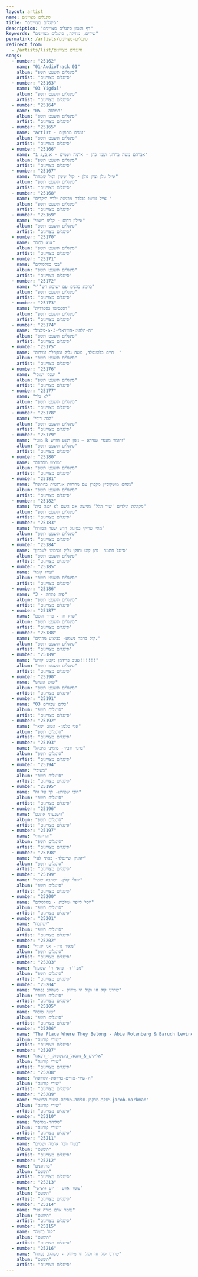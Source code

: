 ```yaml
---
layout: artist
name: סינגלים מצויינים
title: "סינגלים מצויינים"
description: "דף האמן סינגלים מצויינים"
keywords: "שירים, מוזיקה, סינגלים מצויינים"
permalink: /artists/סינגלים-מצויינים
redirect_from:
  - /artists/list/סינגלים מצויינים
songs:
  - number: "25162"
    name: "01-AudioTrack 01"
    album: "סינגלים תשעט תשפ"
    artist: "סינגלים מצויינים"
  - number: "25163"
    name: "03 Yigdal"
    album: "סינגלים תשעט תשפ"
    artist: "סינגלים מצויינים"
  - number: "25164"
    name: "05 - המתנה"
    album: "סינגלים תשעט תשפ"
    artist: "סינגלים מצויינים"
  - number: "25165"
    name: "artist - זמנים מתוקים"
    album: "סינגלים תשעט תשפ"
    artist: "סינגלים מצויינים"
  - number: "25166"
    name: "אברהם משה ברדוגו ועמי כהן - אדמה ושמים - א,ב,ג 1"
    album: "סינגלים תשעט תשפ"
    artist: "סינגלים מצויינים"
  - number: "25167"
    name: "אייל גולן וציון גולן - קול ששון וקול שמחה"
    album: "סינגלים תשעט תשפ"
    artist: "סינגלים מצויינים"
  - number: "25168"
    name: "אייל טויטו בבלדה מרגשת ילדיי היקרים "
    album: "סינגלים תשעט תשפ"
    artist: "סינגלים מצויינים"
  - number: "25169"
    name: "איילון דרום - קליפ רשמי"
    album: "סינגלים תשעט תשפ"
    artist: "סינגלים מצויינים"
  - number: "25170"
    name: "אנא בכוח"
    album: "סינגלים תשעט תשפ"
    artist: "סינגלים מצויינים"
  - number: "25171"
    name: "בכי בסלסולים"
    album: "סינגלים תשעט תשפ"
    artist: "סינגלים מצויינים"
  - number: "25172"
    name: "ברכת כהנים עם ישיבת רש''י"
    album: "סינגלים תשעט תשפ"
    artist: "סינגלים מצויינים"
  - number: "25173"
    name: "דספסיטו בספרדית"
    album: "סינגלים תשעט תשפ"
    artist: "סינגלים מצויינים"
  - number: "25174"
    name: "ה-הלהיט-הוויראלי-6-3-צלצול"
    album: "סינגלים תשעט תשפ"
    artist: "סינגלים מצויינים"
  - number: "25175"
    name: "חיים בלומנפלד, משה גליק ומקהלת זמירות  "
    album: "סינגלים תשעט תשפ"
    artist: "סינגלים מצויינים"
  - number: "25176"
    name: "יענקי יענקי "
    album: "סינגלים תשעט תשפ"
    artist: "סינגלים מצויינים"
  - number: "25177"
    name: "לא נלך"
    album: "סינגלים תשעט תשפ"
    artist: "סינגלים מצויינים"
  - number: "25178"
    name: "לכה דודי"
    album: "סינגלים תשעט תשפ"
    artist: "סינגלים מצויינים"
  - number: "25179"
    name: "מוטי k והזמר מענדי שפירא – ניגון ראש חודש"
    album: "סינגלים תשעט תשפ"
    artist: "סינגלים מצויינים"
  - number: "25180"
    name: "מוצש מחרוזת"
    album: "סינגלים תשעט תשפ"
    artist: "סינגלים מצויינים"
  - number: "25181"
    name: "מנחם מושקוביץ מקפיץ עם מחרוזת אנרגטית בחתונה"
    album: "סינגלים תשעט תשפ"
    artist: "סינגלים מצויינים"
  - number: "25182"
    name: "מקהלת הילדים 'שיר הלל' מגישה אם השם לא יבנה בית"
    album: "סינגלים תשעט תשפ"
    artist: "סינגלים מצויינים"
  - number: "25183"
    name: "מתי שריקי בסינגל חדש שער המזרח"
    album: "סינגלים תשעט תשפ"
    artist: "סינגלים מצויינים"
  - number: "25184"
    name: "סינגל חתונה  נתן קוט וחזקי גליק ושימשי לעברון"
    album: "סינגלים תשעט תשפ"
    artist: "סינגלים מצויינים"
  - number: "25185"
    name: "עורו קומו"
    album: "סינגלים תשעט תשפ"
    artist: "סינגלים מצויינים"
  - number: "25186"
    name: "פיה פתחה - 3"
    album: "סינגלים תשעט תשפ"
    artist: "סינגלים מצויינים"
  - number: "25187"
    name: "פרץ חן - ברוך השם"
    album: "סינגלים תשעט תשפ"
    artist: "סינגלים מצויינים"
  - number: "25188"
    name: "קול ברמה נשמע- בביצוע מדהים."
    album: "סינגלים תשעט תשפ"
    artist: "סינגלים מצויינים"
  - number: "25189"
    name: "שגיב פרידמן בקטע קורע!!!!!!"
    album: "סינגלים תשעט תשפ"
    artist: "סינגלים מצויינים"
  - number: "25190"
    name: "שוש אשיש"
    album: "סינגלים תשעט תשפ"
    artist: "סינגלים מצויינים"
  - number: "25191"
    name: "03 כלים שבורים"
    album: "סינגלים תשפ"
    artist: "סינגלים מצויינים"
  - number: "25192"
    name: "אלי סלמון- הטוב ישאר"
    album: "סינגלים תשפ"
    artist: "סינגלים מצויינים"
  - number: "25193"
    name: "ברגר ודביר- מימיני מיכאל"
    album: "סינגלים תשפ"
    artist: "סינגלים מצויינים"
  - number: "25194"
    name: "בשובי"
    album: "סינגלים תשפ"
    artist: "סינגלים מצויינים"
  - number: "25195"
    name: "דובי שפירא- לך על זה"
    album: "סינגלים תשפ"
    artist: "סינגלים מצויינים"
  - number: "25196"
    name: "השבעתי אתכם"
    album: "סינגלים תשפ"
    artist: "סינגלים מצויינים"
  - number: "25197"
    name: "והריקותי"
    album: "סינגלים תשפ"
    artist: "סינגלים מצויינים"
  - number: "25198"
    name: "יהונתן שיינפלד- באתי לגני"
    album: "סינגלים תשפ"
    artist: "סינגלים מצויינים"
  - number: "25199"
    name: "יואלי קלין- ישתבח שמך"
    album: "סינגלים תשפ"
    artist: "סינגלים מצויינים"
  - number: "25200"
    name: "יוסל לייפר ומלכות - מסלסלים"
    album: "סינגלים תשפ"
    artist: "סינגלים מצויינים"
  - number: "25201"
    name: "ישתבח"
    album: "סינגלים תשפ"
    artist: "סינגלים מצויינים"
  - number: "25202"
    name: "מאיר גרין- אני יהודי"
    album: "סינגלים תשפ"
    artist: "סינגלים מצויינים"
  - number: "25203"
    name: "מב''ד- כדאי ר' שמעון"
    album: "סינגלים תשפ"
    artist: "סינגלים מצויינים"
  - number: "25204"
    name: "שדרני קול חי וקול חי מיוזיק - כשהלב נפתח"
    album: "סינגלים תשפ"
    artist: "סינגלים מצויינים"
  - number: "25205"
    name: "שנה טובה"
    album: "סינגלים תשפ"
    artist: "סינגלים מצויינים"
  - number: "25206"
    name: "The Place Where They Belong - Abie Rotenberg & Baruch Levine"
    album: "שירי קורונה"
    artist: "סינגלים מצויינים"
  - number: "25207"
    name: "אליקים_&_נתנאל_ביננשטוק_-_רפאנו"
    album: "שירי קורונה"
    artist: "סינגלים מצויינים"
  - number: "25208"
    name: "ה-שירי-פורים-בגירסת-הקורונה"
    album: "שירי קורונה"
    artist: "סינגלים מצויינים"
  - number: "25209"
    name: "יעקב-מרקמן-סליחה-מסיכה-השיר-הרשמי-jacob-markman"
    album: "שירי קורונה"
    artist: "סינגלים מצויינים"
  - number: "25210"
    name: "סליחה-מסיכה"
    album: "שירי קורונה"
    artist: "סינגלים מצויינים"
  - number: "25211"
    name: "בערי וובר אדמה ושמים"
    album: "תשעט"
    artist: "סינגלים מצויינים"
  - number: "25212"
    name: "מתחננים"
    album: "תשעט"
    artist: "סינגלים מצויינים"
  - number: "25213"
    name: "עומר אדם - יום השישי"
    album: "תשעט"
    artist: "סינגלים מצויינים"
  - number: "25214"
    name: "עומר אדם מודה אני"
    album: "תשעט"
    artist: "סינגלים מצויינים"
  - number: "25215"
    name: "קול ברמה"
    album: "תשעט"
    artist: "סינגלים מצויינים"
  - number: "25216"
    name: "שדרני קול חי וקול חי מיוזיק - כשהלב נפתח"
    album: "תשעט"
    artist: "סינגלים מצויינים"
---
```

